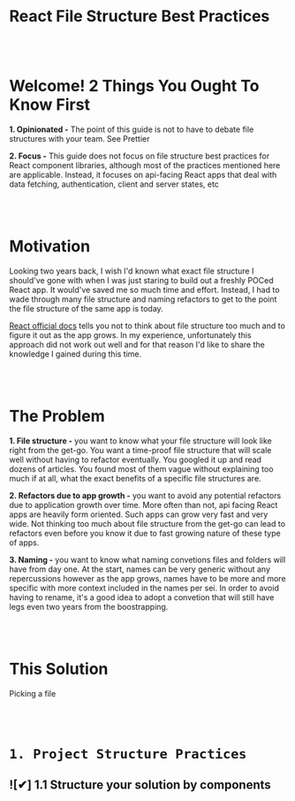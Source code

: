 # React File Structure Best Practices

<br/><br/>

# Welcome! 2 Things You Ought To Know First

**1. Opinionated -** The point of this guide is not to have to debate file structures with your team. See Prettier

**2. Focus -** This guide does not focus on file structure best practices for React component libraries, although most of the practices mentioned here are applicable. Instead, it focuses on api-facing React apps that deal with data fetching, authentication, client and server states, etc

<br/><br/>

# Motivation

Looking two years back, I wish I'd known what exact file structure I should've gone with when I was just staring to build out a freshly POCed React app. It would've saved me so much time and effort. Instead, I had to wade through many file structure and naming refactors to get to the point the file structure of the same app is today.

[React official docs](https://reactjs.org/docs/faq-structure.html) tells you not to think about file structure too much and to figure it out as the app grows. In my experience, unfortunately this approach did not work out well and for that reason I'd like to share the knowledge I gained during this time.

<br/><br/>

# The Problem

**1. File structure -** you want to know what your file structure will look like right from the get-go. You want a time-proof file structure that will scale well without having to refactor eventually. You googled it up and read dozens of articles. You found most of them vague without explaining too much if at all, what the exact benefits of a specific file structures are.

**2. Refactors due to app growth -** you want to avoid any potential refactors due to application growth over time. More often than not, api facing React apps are heavily form oriented. Such apps can grow very fast and very wide. Not thinking too much about file structure from the get-go can lead to refactors
even before you know it due to fast growing nature of these type of apps.

**3. Naming -** you want to know what naming convetions files and folders will have from day one. At the start, names can be very generic without any repercussions however as the app grows, names have to be more and more specific with more context included in the names per sei. In order to avoid having to rename, it's a good idea to adopt a convetion that will still have legs even two years from the boostrapping.

<br/><br/>

# This Solution

Picking a file

<br/><br/>

# `1. Project Structure Practices`

## ![✔] 1.1 Structure your solution by components